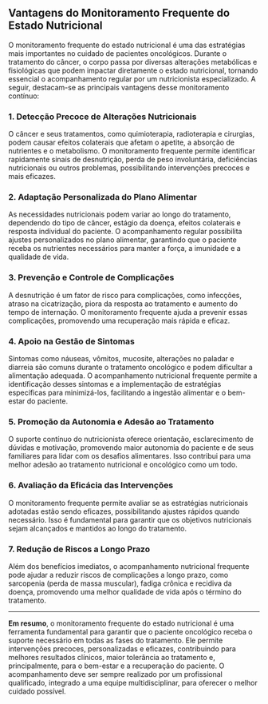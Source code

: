 ## Vantagens do Monitoramento Frequente do Estado Nutricional

O monitoramento frequente do estado nutricional é uma das estratégias mais importantes no cuidado de pacientes oncológicos. Durante o tratamento do câncer, o corpo passa por diversas alterações metabólicas e fisiológicas que podem impactar diretamente o estado nutricional, tornando essencial o acompanhamento regular por um nutricionista especializado. A seguir, destacam-se as principais vantagens desse monitoramento contínuo:

### 1. **Detecção Precoce de Alterações Nutricionais**

O câncer e seus tratamentos, como quimioterapia, radioterapia e cirurgias, podem causar efeitos colaterais que afetam o apetite, a absorção de nutrientes e o metabolismo. O monitoramento frequente permite identificar rapidamente sinais de desnutrição, perda de peso involuntária, deficiências nutricionais ou outros problemas, possibilitando intervenções precoces e mais eficazes.

### 2. **Adaptação Personalizada do Plano Alimentar**

As necessidades nutricionais podem variar ao longo do tratamento, dependendo do tipo de câncer, estágio da doença, efeitos colaterais e resposta individual do paciente. O acompanhamento regular possibilita ajustes personalizados no plano alimentar, garantindo que o paciente receba os nutrientes necessários para manter a força, a imunidade e a qualidade de vida.

### 3. **Prevenção e Controle de Complicações**

A desnutrição é um fator de risco para complicações, como infecções, atraso na cicatrização, piora da resposta ao tratamento e aumento do tempo de internação. O monitoramento frequente ajuda a prevenir essas complicações, promovendo uma recuperação mais rápida e eficaz.

### 4. **Apoio na Gestão de Sintomas**

Sintomas como náuseas, vômitos, mucosite, alterações no paladar e diarreia são comuns durante o tratamento oncológico e podem dificultar a alimentação adequada. O acompanhamento nutricional frequente permite a identificação desses sintomas e a implementação de estratégias específicas para minimizá-los, facilitando a ingestão alimentar e o bem-estar do paciente.

### 5. **Promoção da Autonomia e Adesão ao Tratamento**

O suporte contínuo do nutricionista oferece orientação, esclarecimento de dúvidas e motivação, promovendo maior autonomia do paciente e de seus familiares para lidar com os desafios alimentares. Isso contribui para uma melhor adesão ao tratamento nutricional e oncológico como um todo.

### 6. **Avaliação da Eficácia das Intervenções**

O monitoramento frequente permite avaliar se as estratégias nutricionais adotadas estão sendo eficazes, possibilitando ajustes rápidos quando necessário. Isso é fundamental para garantir que os objetivos nutricionais sejam alcançados e mantidos ao longo do tratamento.

### 7. **Redução de Riscos a Longo Prazo**

Além dos benefícios imediatos, o acompanhamento nutricional frequente pode ajudar a reduzir riscos de complicações a longo prazo, como sarcopenia (perda de massa muscular), fadiga crônica e recidiva da doença, promovendo uma melhor qualidade de vida após o término do tratamento.

---

**Em resumo**, o monitoramento frequente do estado nutricional é uma ferramenta fundamental para garantir que o paciente oncológico receba o suporte necessário em todas as fases do tratamento. Ele permite intervenções precoces, personalizadas e eficazes, contribuindo para melhores resultados clínicos, maior tolerância ao tratamento e, principalmente, para o bem-estar e a recuperação do paciente. O acompanhamento deve ser sempre realizado por um profissional qualificado, integrado a uma equipe multidisciplinar, para oferecer o melhor cuidado possível.
